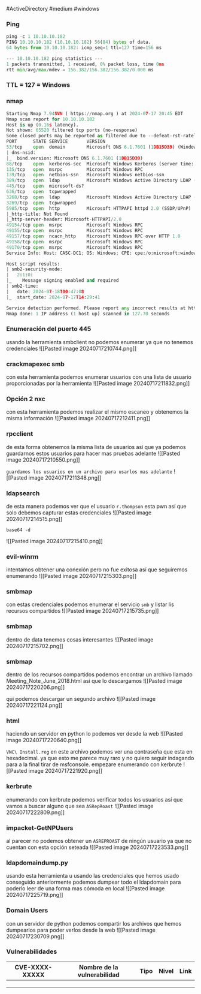 #ActiveDirectory #medium #windows 
### Ping

```python
ping -c 1 10.10.10.182
PING 10.10.10.182 (10.10.10.182) 56(84) bytes of data.
64 bytes from 10.10.10.182: icmp_seq=1 ttl=127 time=156 ms

--- 10.10.10.182 ping statistics ---
1 packets transmitted, 1 received, 0% packet loss, time 0ms
rtt min/avg/max/mdev = 156.382/156.382/156.382/0.000 ms
```

### TTL = 127 = Windows

### nmap

```python
Starting Nmap 7.94SVN ( https://nmap.org ) at 2024-07-17 20:45 EDT
Nmap scan report for 10.10.10.182
Host is up (0.16s latency).
Not shown: 65520 filtered tcp ports (no-response)
Some closed ports may be reported as filtered due to --defeat-rst-ratelimit
PORT      STATE SERVICE       VERSION
53/tcp    open  domain        Microsoft DNS 6.1.7601 (1DB15D39) (Windows Server 2008 R2 SP1)
| dns-nsid: 
|_  bind.version: Microsoft DNS 6.1.7601 (1DB15D39)
88/tcp    open  kerberos-sec  Microsoft Windows Kerberos (server time: 2024-07-18 00:46:16Z)
135/tcp   open  msrpc         Microsoft Windows RPC
139/tcp   open  netbios-ssn   Microsoft Windows netbios-ssn
389/tcp   open  ldap          Microsoft Windows Active Directory LDAP (Domain: cascade.local, Site: Default-First-Site-Name)
445/tcp   open  microsoft-ds?
636/tcp   open  tcpwrapped
3268/tcp  open  ldap          Microsoft Windows Active Directory LDAP (Domain: cascade.local, Site: Default-First-Site-Name)
3269/tcp  open  tcpwrapped
5985/tcp  open  http          Microsoft HTTPAPI httpd 2.0 (SSDP/UPnP)
|_http-title: Not Found
|_http-server-header: Microsoft-HTTPAPI/2.0
49154/tcp open  msrpc         Microsoft Windows RPC
49155/tcp open  msrpc         Microsoft Windows RPC
49157/tcp open  ncacn_http    Microsoft Windows RPC over HTTP 1.0
49158/tcp open  msrpc         Microsoft Windows RPC
49170/tcp open  msrpc         Microsoft Windows RPC
Service Info: Host: CASC-DC1; OS: Windows; CPE: cpe:/o:microsoft:windows_server_2008:r2:sp1, cpe:/o:microsoft:windows

Host script results:
| smb2-security-mode: 
|   2:1:0: 
|_    Message signing enabled and required
| smb2-time: 
|   date: 2024-07-18T00:47:08
|_  start_date: 2024-07-17T14:29:41

Service detection performed. Please report any incorrect results at https://nmap.org/submit/ .
Nmap done: 1 IP address (1 host up) scanned in 127.70 seconds
```

### Enumeración del puerto 445
usando la herramienta smbclient no podemos enumerar ya que no tenemos credenciales
![[Pasted image 20240717210744.png]]

### crackmapexec smb
con esta herramienta podemos enumerar usuarios con una lista de usuario proporcionadas por la herramienta
![[Pasted image 20240717211832.png]]


### Opción 2 nxc
con esta herramienta podemos realizar el mismo escaneo y obtenemos la misma información
![[Pasted image 20240717212411.png]]

### rpcclient
de esta forma obtenemos la misma lista de usuarios así que ya podemos guardarnos estos usuarios para hacer mas pruebas adelante
![[Pasted image 20240717210550.png]]

`guardamos los usuarios en un archivo para usarlos mas adelante`
![[Pasted image 20240717211348.png]]

### ldapsearch 
de esta manera podemos ver que el usuario `r.thompson` esta pwn así que solo debemos capturar estas credenciales
![[Pasted image 20240717214515.png]]

`base64 -d`

![[Pasted image 20240717215410.png]]

### evil-winrm
intentamos obtener una conexión pero no fue exitosa así que seguiremos enumerando 
![[Pasted image 20240717215303.png]]


### smbmap
con estas credenciales podemos enumerar el servicio `smb` y listar lis recursos compartidos
![[Pasted image 20240717215735.png]]

### smbmap
dentro de data tenemos cosas interesantes
![[Pasted image 20240717215702.png]]

### smbmap
dentro de los recursos compartidos podemos encontrar un archivo llamado Meeting_Note_June_2018.html así que lo descargamos
![[Pasted image 20240717220206.png]]

qui podemos descargar un segundo archivo
![[Pasted image 20240717221124.png]]

### html
haciendo un servidor en python lo podemos ver desde la web
![[Pasted image 20240717220640.png]]

`VNC\ Install.reg`
en este archivo podemos ver una contraseña que esta en hexadecimal. ya que esto me parece muy raro y no quiero seguir indagando para a la final tirar de msfconsole. empezare enumerando con kerbrute
![[Pasted image 20240717221920.png]]

### kerbrute
enumerando con kerbrute podemos verificar todos los usuarios así que vamos a buscar alguno que sea `ASRepRoast` 
![[Pasted image 20240717222809.png]]

### impacket-GetNPUsers
al parecer no podemos obtener un `ASREPROAST` de ningún usuario ya que no cuentan con esta opción seteada 
![[Pasted image 20240717223533.png]]

### ldapdomaindump.py 
usando esta herramienta u usando las credenciales que hemos usado conseguido anteriormente podemos dumpear todo el ldapdomain para poderlo leer de una forma mas cómoda en local
![[Pasted image 20240717225719.png]]

### Domain Users
con un servidor de python podemos compartir los archivos que hemos dumpearlos para poder verlos desde la web
![[Pasted image 20240717230709.png]]




















### Vulnerabilidades

| CVE-XXXX-XXXXX | Nombre de la vulnerabilidad | Tipo | Nivel | Link |
| -------------- | --------------------------- | ---- | ----- | ---- |
|                |                             |      |       |      |
|                |                             |      |       |      |
|                |                             |      |       |      |
